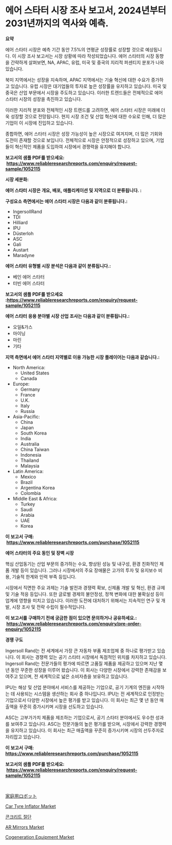 <p><h1>에어 스타터 시장 조사 보고서, 2024년부터 2031년까지의 역사와 예측.</h1></p><p><strong>요약</strong></p>
<p><p>에어 스타터 시장은 예측 기간 동안 7.5%의 연평균 성장률로 성장할 것으로 예상됩니다. 이 시장 조사 보고서는 시장 상황에 따라 작성되었습니다. 에어 스타터의 시장 동향을 간략하게 살펴보면, NA, APAC, 유럽, 미국 및 중국의 지리적 퍼센티지 분포가 나와 있습니다.</p><p>북미 지역에서는 성장을 지속하며, APAC 지역에서는 기술 혁신에 대한 수요가 증가하고 있습니다. 유럽 시장은 대기업들의 투자로 높은 성장률을 유지하고 있습니다. 미국 및 중국은 산업 부문에서 시장을 주도하고 있습니다. 이러한 트렌드들은 전체적으로 에어 스타터 시장의 성장을 촉진하고 있습니다.</p><p>이러한 지리적 분포와 전체적인 시장 트렌드를 고려하면, 에어 스타터 시장은 미래에 더욱 성장할 것으로 전망됩니다. 현지 시장 조건 및 산업 혁신에 대한 수요로 인해, 더 많은 기업이 이 시장에 진입하고 있습니다.</p><p>종합하면, 에어 스타터 시장은 성장 가능성이 높은 시장으로 여겨지며, 더 많은 기회와 도전이 존재할 것으로 보입니다. 전체적으로 시장은 안정적으로 성장하고 있으며, 기업들이 혁신적인 제품을 도입하여 시장에서 경쟁력을 유지해야 합니다.</p></p>
<p><strong>보고서의 샘플 PDF를 받으세요: &nbsp;<a href="https://www.reliableresearchreports.com/enquiry/request-sample/1052115">https://www.reliableresearchreports.com/enquiry/request-sample/1052115</a></strong></p>
<p><strong>시장 세분화:</strong></p>
<p><strong> 에어 스타터 시장은 개요, 배포, 애플리케이션 및 지역으로 더 분류됩니다. :</strong></p>
<p><strong>구성요소 측면에서는 에어 스타터 시장은 다음과 같이 분류됩니다.:</strong></p>
<p><ul><li>IngersollRand</li><li>TDI</li><li>Hilliard</li><li>IPU</li><li>Düsterloh</li><li>ASC</li><li>Gali</li><li>Austart</li><li>Maradyne</li></ul></p>
<p><strong> 에어 스타터 유형별 시장 분석은 다음과 같이 분류됩니다.:</strong></p>
<p><ul><li>베인 에어 스타터</li><li>터빈 에어 스타터</li></ul></p>
<p><strong>보고서의 샘플 PDF를 받으세요 :<a href="https://www.reliableresearchreports.com/enquiry/request-sample/1052115">https://www.reliableresearchreports.com/enquiry/request-sample/1052115</a></strong></p>
<p><strong> 에어 스타터 응용 분야별 시장 산업 조사는 다음과 같이 분류됩니다.:</strong></p>
<p><ul><li>오일&가스</li><li>마이닝</li><li>마린</li><li>기타</li></ul></p>
<p><strong>지역 측면에서 에어 스타터 지역별로 이용 가능한 시장 플레이어는 다음과 같습니다.:</strong></p>
<p><ul>
    <li>
        North America:
        <ul>
            <li>United States</li>
            <li>Canada</li>
        </ul>
    </li>
    <li>
        Europe:
        <ul>
            <li>Germany</li>
            <li>France</li>
            <li>U.K.</li>
            <li>Italy</li>
            <li>Russia</li>
        </ul>
    </li>
    <li>
        Asia-Pacific:
        <ul>
            <li>China</li>
            <li>Japan</li>
            <li>South Korea</li>
            <li>India</li>
            <li>Australia</li>
            <li>China Taiwan</li>
            <li>Indonesia</li>
            <li>Thailand</li>
            <li>Malaysia</li>
        </ul>
    </li>
    <li>
        Latin America:
        <ul>
            <li>Mexico</li>
            <li>Brazil</li>
            <li>Argentina Korea</li>
            <li>Colombia</li>
        </ul>
    </li>
    <li>
        Middle East & Africa:
        <ul>
            <li>Turkey</li>
            <li>Saudi</li>
            <li>Arabia</li>
            <li>UAE</li>
            <li>Korea</li>
        </ul>
    </li>
    </ul></p>
<p><strong>이 보고서 구매: &nbsp;<a href="https://www.reliableresearchreports.com/purchase/1052115">https://www.reliableresearchreports.com/purchase/1052115</a></strong></p>
<p><strong>에어 스타터의 주요 동인 및 장벽 시장</strong></p>
<p><p>핵심 산업동기는 산업 부문의 증가하는 수요, 향상된 성능 및 내구성, 환경 친화적인 제품 개발 등이 있습니다. 그러나 시장에서의 주요 장애물은 고가의 투자 및 유지보수 비용, 기술적 한계와 인력 부족 등입니다.</p><p>시장에서 직면한 주요 과제는 기술 발전과 경쟁력 확보, 신제품 개발 및 혁신, 환경 규제 및 기술 적응 등입니다. 또한 글로벌 경제의 불안정성, 정책 변화에 대한 불확실성 등이 업계에 영향을 미치고 있습니다. 이러한 도전에 대처하기 위해서는 지속적인 연구 및 개발, 시장 조사 및 전략 수립이 필수적입니다.</p></p>
<p><strong>이 보고서를 구매하기 전에 궁금한 점이 있으면 문의하거나 공유하세요.: &nbsp;<a href="https://www.reliableresearchreports.com/enquiry/pre-order-enquiry/1052115">https://www.reliableresearchreports.com/enquiry/pre-order-enquiry/1052115</a></strong></p>
<p><strong>경쟁 구도</strong></p>
<p><p>Ingersoll Rand는 전 세계에서 가장 큰 자동차 부품 제조업체 중 하나로 평가받고 있습니다. 이 회사는 경쟁력 있는 공기 스타터 시장에서 독점적인 위치를 차지하고 있습니다. Ingersoll Rand는 전문가들의 평가에 따르면 고품질 제품을 제공하고 있으며 지난 몇 년 동안 꾸준한 성장을 이루어 왔습니다. 이 회사는 다양한 시장에서 강력한 존재감을 보여주고 있으며, 전 세계적으로 넓은 소비자층을 보유하고 있습니다.</p><p>IPU는 해상 및 산업 분야에서 서비스를 제공하는 기업으로, 공기 기계의 엔진을 시작하는 데 사용되는 시스템을 생산하는 회사 중 하나입니다. IPU는 전 세계적으로 인정받는 기업으로서 다양한 시장에서 높은 평가를 받고 있습니다. 이 회사는 최근 몇 년 동안 매출액을 꾸준히 증가시키며 시장을 선도하고 있습니다.</p><p>ASC는 고부가가치 제품을 제조하는 기업으로서, 공기 스타터 분야에서도 우수한 성과를 보여주고 있습니다. ASC는 전문가들의 높은 평가를 받으며, 시장에서 강력한 경쟁력을 유지하고 있습니다. 이 회사는 최근 매출액을 꾸준히 증가시키며 시장의 선두주자로 자리잡고 있습니다.</p></p>
<p><strong>이 보고서 구매: &nbsp; <a href="https://www.reliableresearchreports.com/purchase/1052115">https://www.reliableresearchreports.com/purchase/1052115</a></strong></p>
<p><strong>보고서의 샘플 PDF를 받으세요: &nbsp;<a href="https://www.reliableresearchreports.com/enquiry/request-sample/1052115">https://www.reliableresearchreports.com/enquiry/request-sample/1052115</a></strong><strong></strong></p>
<p>&nbsp;</p>
<p><p><a href="https://medium.com/@deontestanton2023/%E5%AE%B6%E5%BA%AD%E7%94%A8%E3%83%AD%E3%83%9C%E3%83%83%E3%83%88%E3%81%AE%E5%B8%82%E5%A0%B4%E8%A6%8F%E6%A8%A1-%E5%B8%82%E5%A0%B4%E5%B1%95%E6%9C%9B%E3%81%A8%E5%B8%82%E5%A0%B4%E4%BA%88%E6%B8%AC-2024%E5%B9%B4%E3%81%8B%E3%82%892031%E5%B9%B4%E3%81%BE%E3%81%A7-759ed7eec201">家庭用ロボット</a></p><p><a href="https://lydian-appliance-61d.notion.site/Car-Tyre-Inflator-Market-Size-Focuses-on-Market-Dynamics-In-Depth-Analysis-and-Future-Projections-o-d77ac7d91a3c4b039d2ba07aa030f958">Car Tyre Inflator Market</a></p><p><a href="https://github.com/fredrickeglers/Market-Research-Report-List-1/blob/main/51001193992.md">콘크리트 절단</a></p><p><a href="https://medium.com/@mdmasty/ar-mirrors-market-the-key-to-successful-business-strategy-forecast-till-2031-e156ed2bb7f8">AR Mirrors Market</a></p><p><a href="https://view.publitas.com/reportprime-1/cogeneration-equipment-market-size-2024-2031-global-industrial-analysis-key-geographical-regions-market-share-top-key-players-product-types-and-forecast-research-report/">Cogeneration Equipment Market</a></p></p>